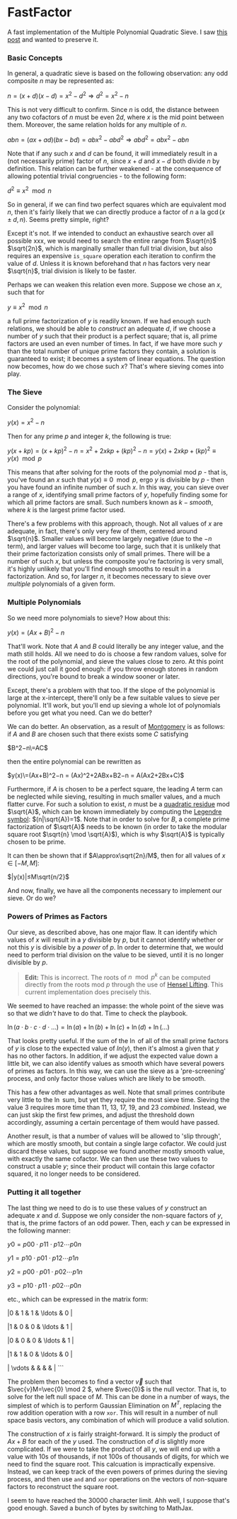 # FastFactor
A fast implementation of the Multiple Polynomial Quadratic Sieve. I saw 
[this post](https://codegolf.stackexchange.com/questions/8629/fastest-semiprime-factorization) and wanted to preserve it.

### Basic Concepts

In general, a quadratic sieve is based on the following observation: any odd composite $n$ may be represented as:

$n=(x+d)(x−d)=x^2−d^2⇒d^2=x^2−n$

This is not very difficult to confirm. Since $n$ is odd, the distance between any two cofactors of $n$ must be even $2d$, where $x$ is 
the mid point between them. Moreover, the same relation holds for any multiple of $n$.

$abn=(ax+ad)(bx−bd)=abx^2−abd^2⇒abd^2=abx^2−abn$

Note that if any such $x$ and $d$ can be found, it will immediately result in a (not necessarily prime) factor of $n$, since $x+d$ and $x−d$
both divide $n$ by definition. This relation can be further weakened - at the consequence of allowing potential trivial congruencies - to the following 
form:

$d^2≡x^2\mod n$

So in general, if we can find two perfect squares which are equivalent mod $n$, then it's fairly likely that we can directly produce a factor of $n$
a la $\gcd(x±d,n)$. Seems pretty simple, right?

Except it's not. If we intended to conduct an exhaustive search over all possible xxx, we would need to search the entire range from 
$\sqrt{n}$ $\sqrt{2n}$, which is marginally smaller than full trial division, but also requires an expensive `is_square` operation each iteration 
to confirm the value of $d$. Unless it is known beforehand that $n$ has factors very near $\sqrt{n}$, trial division is likely to be faster.

Perhaps we can weaken this relation even more. Suppose we chose an $x$, such that for

$y≡x^2\mod n$

a full prime factorization of $y$ is readily known. If we had enough such relations, we should be able to _construct_ an adequate $d$, if we choose 
a number of $y$ such that their product is a perfect square; that is, all prime factors are used an even number of times. 
In fact, if we have more such $y$ than the total number of unique prime factors they contain, a solution is guaranteed to exist; 
it becomes a system of linear equations. The question now becomes, how do we chose such $x$? That's where sieving comes into play.

### The Sieve

Consider the polynomial:

$y(x)=x^2−n$

Then for any prime $p$ and integer $k$, the following is true:

$y(x+kp)=(x+kp)^2−n = x^2+2xkp+(kp)^2−n = y(x)+2xkp+(kp)^2 ≡ y(x)\mod p$


This means that after solving for the roots of the polynomial mod $p$ - that is, you've found an $x$ such that $y(x)≡0 \mod p$, ergo $y$ is 
divisible by $p$ - then you have found an infinite number of such $x$. In this way, you can sieve over a range of $x$, identifying small 
prime factors of $y$, hopefully finding some for which all prime factors are small. 
Such numbers known as $k−smooth$, where $k$ is the largest prime factor used.

There's a few problems with this approach, though. Not all values of $x$ are adequate, in fact, there's only very few of them, 
centered around $\sqrt{n}$. Smaller values will become largely negative (due to the $-n$ term), and larger values will become too large, 
such that it is unlikely that their prime factorization consists only of small primes. There will be a number of such $x$, but unless the 
composite you're factoring is very small, it's highly unlikely that you'll find enough smooths to result in a factorization. And so, for 
larger $n$, it becomes necessary to sieve over _multiple_ polynomials of a given form.

### Multiple Polynomials

So we need more polynomials to sieve? How about this:

$y(x)=(Ax+B)^2−n$

That'll work. Note that $A$ and $B$ could literally be any integer value, and the math still holds. All we need to do is choose a few 
random values, solve for the root of the polynomial, and sieve the values close to zero. At this point we could just call it 
good enough: if you throw enough stones in random directions, you're bound to break a window sooner or later.

Except, there's a problem with that too. If the slope of the polynomial is large at the x-intercept, there'll only be a few suitable 
values to sieve per polynomial. It'll work, but you'll end up sieving a whole lot of polynomials before you get what you need. Can we do better?

We can do better. An observation, as a result of [Montgomery](http://en.wikipedia.org/wiki/Peter_Montgomery_(mathematician)) is as 
follows: if $A$ and $B$ are chosen such that there exists some $C$ satisfying

$B^2−n\=AC$

then the entire polynomial can be rewritten as

$y(x)\=(Ax+B)^2−n = (Ax)^2+2ABx+B2−n = A(Ax2+2Bx+C)$

Furthermore, if $A$ is chosen to be a perfect square, the leading $A$ term can be neglected while sieving, resulting in much smaller 
values, and a much flatter curve. For such a solution to exist, $n$ must be a [quadratic residue](http://en.wikipedia.org/wiki/Quadratic_residue) 
mod $\sqrt{A}$, which can be known immediately by computing the 
[Legendre symbol](http://en.wikipedia.org/wiki/Legendre_symbol): $(n|\sqrt{A})=1$. Note that in order to solve for $B$, a complete prime factorization of 
$\sqrt{A}$ needs to be known (in order to take the modular square root $\sqrt{n} \mod \sqrt{A}$), which is why $\sqrt{A}$ is typically chosen to be prime.

It can then be shown that if $A\approx\sqrt{2n}/M$, then for all values of $x \in [−M,M]$:

$|y(x)|≤M\sqrt{n/2}$

And now, finally, we have all the components necessary to implement our sieve. Or do we?

### Powers of Primes as Factors

Our sieve, as described above, has one major flaw. It can identify which values of $x$ will result in a $y$ divisible by $p$, but it cannot identify 
whether or not this $y$ is divisible by a _power_ of $p$. In order to determine that, we would need to perform trial division on the value
to be sieved, until it is no longer divisible by $p$.

> **Edit:** This is incorrect. The roots of $n \mod p^k$ can be computed directly from the roots mod $p$ through the use of 
[Hensel Lifting](https://en.wikipedia.org/wiki/Hensel%27s_lemma#Hensel_lifting). This current implementation does precisely this.

We seemed to have reached an impasse: the whole point of the sieve was so that we _didn't_ have to do that. Time to check the playbook.

$\ln(a⋅b⋅c⋅d⋅…)=\ln(a)+\ln(b)+\ln(c)+\ln(d)+\ln(…)$


That looks pretty useful. If the sum of the $\ln$ of all of the small prime factors of $y$ is close to the expected value of $ln(y)$, then it's 
almost a given that $y$ has no other factors. In addition, if we adjust the expected value down a little bit, we can also identify values as 
smooth which have several powers of primes as factors. In this way, we can use the sieve as a 'pre-screening' process, and only factor 
those values which are likely to be smooth.

This has a few other advantages as well. Note that small primes contribute very little to the $\ln$ sum, but yet they require the most sieve time. 
Sieving the value 3 requires more time than 11, 13, 17, 19, and 23 _combined_. Instead, we can just skip the first few primes, 
and adjust the threshold down accordingly, assuming a certain percentage of them would have passed.

Another result, is that a number of values will be allowed to 'slip through', which are mostly smooth, but contain a single large cofactor. 
We could just discard these values, but suppose we found another mostly smooth value, with exactly the same cofactor.
We can then use these two values to construct a usable $y$; since their product will contain this large cofactor squared, 
it no longer needs to be considered.

### Putting it all together

The last thing we need to do is to use these values of $y$ construct an adequate $x$ and $d$. Suppose we only consider the non-square factors 
of $y$, that is, the prime factors of an odd power. Then, each $y$ can be expressed in the following manner:

$y0=p00⋅p11⋅p12⋯p0n$

$y1=p10⋅p01⋅p12⋯p1n$

$y2=p00⋅p01⋅p02⋯p1n$

$y3=p10⋅p11⋅p02⋯p0n$

etc., which can be expressed in the matrix form:

|0 & 1 & 1 & \ldots & 0 |

|1 & 0 & 0 & \ldots & 1 |

|0 & 0 & 0 & \ldots & 1 |

|1 & 1 & 0 & \ldots & 0 |

| \vdots &  &  &  &  |  ```

The problem then becomes to find a vector $\vec{v}$ such that $\vec{v}M\=\vec{0} \mod 2 $, where $\vec{0}$ is the null vector. That is, to solve 
for the left null space of $M$. This can be done in a number of ways, the simplest of which is to perform Gaussian Elimination on $M^T$, replacing the 
row addition operation with a row `xor`. This will result in a number of null space basis vectors, any combination of which will produce a valid solution.

The construction of $x$ is fairly straight-forward. It is simply the product of $Ax+B$ for each of the $y$ used. The construction of $d$ is slightly 
more complicated. If we were to take the product of all $y$, we will end up with a value with 10s of thousands, if not 100s of thousands of 
digits, for which we need to find the square root. This calcuation is impractically expensive. Instead, we can keep track of the even 
powers of primes during the sieving process, and then use `and` and `xor` operations on the vectors of non-square factors to reconstruct the square root.

I seem to have reached the 30000 character limit. Ahh well, I suppose that's good enough. Saved a bunch of bytes by switching to MathJax.
